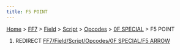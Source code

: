 ```yaml
---
title: F5 POINT
---
```


[Home](Main%20Page.md) > [FF7](FF7.md) > [Field](FF7/Field.md) > [Script](FF7/Field/Script.md) > [Opcodes](FF7/Field/Script/Opcodes.md) > [0F SPECIAL](FF7/Field/Script/Opcodes/0F%20SPECIAL.md) > F5 POINT

1.  REDIRECT [FF7/Field/Script/Opcodes/0F SPECIAL/F5 ARROW][]

  [FF7/Field/Script/Opcodes/0F SPECIAL/F5 ARROW]: FF7/Field/Script/Opcodes/0F%20SPECIAL/F5%20ARROW.md
    "wikilink"
